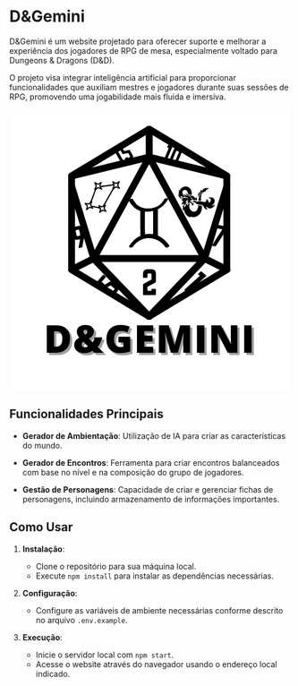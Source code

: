 # D&Gemini

D&Gemini é um website projetado para oferecer suporte e melhorar a experiência dos jogadores de RPG de mesa, especialmente voltado para Dungeons & Dragons (D&D).

O projeto visa integrar inteligência artificial para proporcionar funcionalidades que auxiliam mestres e jogadores durante suas sessões de RPG, promovendo uma jogabilidade mais fluida e imersiva.

<img text-align='center' src='Projeto_DD.png'>

## Funcionalidades Principais

- **Gerador de Ambientação**: Utilização de IA para criar as características do mundo.
  
- **Gerador de Encontros**: Ferramenta para criar encontros balanceados com base no nível e na composição do grupo de jogadores.
  
- **Gestão de Personagens**: Capacidade de criar e gerenciar fichas de personagens, incluindo armazenamento de informações importantes.

## Como Usar

1. **Instalação**:
   - Clone o repositório para sua máquina local.
   - Execute `npm install` para instalar as dependências necessárias.

2. **Configuração**:
   - Configure as variáveis de ambiente necessárias conforme descrito no arquivo `.env.example`.

3. **Execução**:
   - Inicie o servidor local com `npm start`.
   - Acesse o website através do navegador usando o endereço local indicado.
